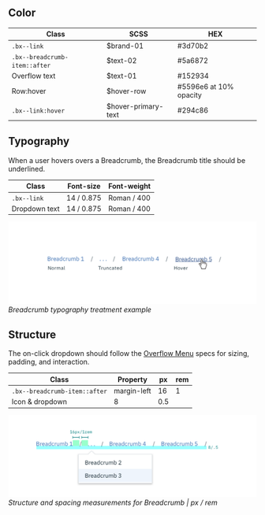 ## Color

| Class                         | SCSS     | HEX       |
|-------------------------------|----------|-----------|
| `.bx--link`                   | $brand-01| #3d70b2   |
| `.bx--breadcrumb-item::after` | $text-02 | #5a6872   |
| Overflow text  | $text-01  | #152934   |
| Row:hover | $hover-row | #5596e6 at 10% opacity |
| `.bx--link:hover`             | $hover-primary-text | #294c86   |

## Typography

When a user hovers overs a Breadcrumb, the Breadcrumb title should be underlined.

| Class         | Font-size    | Font-weight  |
|---------------|--------------|--------------|
| `.bx--link`    | 14 / 0.875   | Roman / 400  |
| Dropdown text | 14 / 0.875 | Roman / 400  |

![Breadcrumb typography treatment example](images/breadcrumb-style-1.png)
_Breadcrumb typography treatment example_

## Structure

The on-click dropdown should follow the [Overflow Menu](/components/overflow-menu) specs for sizing, padding, and interaction.

| Class                        | Property   | px | rem|
|------------------------------|------------|----|----|
| `.bx--breadcrumb-item::after`| margin-left| 16 | 1  |
| Icon & dropdown | 8  | 0.5 |

![Truncated breadcrumb dropdown example](images/breadcrumb-style-2.png)
_Structure and spacing measurements for Breadcrumb | px / rem_
